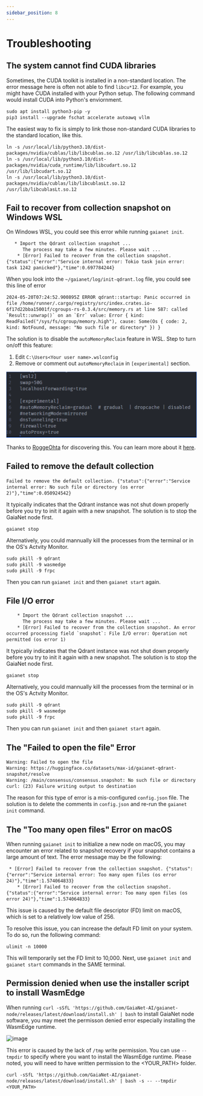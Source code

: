 ```yaml
---
sidebar_position: 8
---
```


# Troubleshooting

## The system cannot find CUDA libraries

Sometimes, the CUDA toolkit is installed in a non-standard location. The error message here is often not able to find `libcu*12`. For example, you might have CUDA installed with your Python setup. The following command would install CUDA into Python's enviornment.

```
sudo apt install python3-pip -y
pip3 install --upgrade fschat accelerate autoawq vllm
```

The easiest way to fix is simply to link those non-standard CUDA libraries to the standard location, like this.

```
ln -s /usr/local/lib/python3.10/dist-packages/nvidia/cublas/lib/libcublas.so.12 /usr/lib/libcublas.so.12
ln -s /usr/local/lib/python3.10/dist-packages/nvidia/cuda_runtime/lib/libcudart.so.12 /usr/lib/libcudart.so.12
ln -s /usr/local/lib/python3.10/dist-packages/nvidia/cublas/lib/libcublasLt.so.12 /usr/lib/libcublasLt.so.12
```

## Fail to recover from collection snapshot on Windows WSL

On Windows WSL, you could see this error while running `gaianet init`.

```
   * Import the Qdrant collection snapshot ...
      The process may take a few minutes. Please wait ...
    * [Error] Failed to recover from the collection snapshot. {"status":{"error":"Service internal error: Tokio task join error: task 1242 panicked"},"time":0.697784244}
```

When you look into the `~/gaianet/log/init-qdrant.log` file, you could see this line of error

```
2024-05-20T07:24:52.900895Z ERROR qdrant::startup: Panic occurred in file /home/runner/.cargo/registry/src/index.crates.io-6f17d22bba15001f/cgroups-rs-0.3.4/src/memory.rs at line 587: called `Result::unwrap()` on an `Err` value: Error { kind: ReadFailed("/sys/fs/cgroup/memory.high"), cause: Some(Os { code: 2, kind: NotFound, message: "No such file or directory" }) }  
```

The solution is to disable the `autoMemoryReclaim` feature in WSL. Step to turn on/off this feature:

1. Edit `C:\Users<Your user name>.wslconfig`
2. Remove or comment out `autoMemoryReclaim` in `[experimental]` section.

![](disable_autoMemoryReclaim_wsl.png)

Thanks to [RoggeOhta](https://github.com/RoggeOhta) for discovering this. You can learn more about it [here](https://github.com/GaiaNet-AI/gaianet-node/issues/46).

## Failed to remove the default collection

```
Failed to remove the default collection. {"status":{"error":"Service internal error: No such file or directory (os error 2)"},"time":0.050924542}
```

It typically indicates that the Qdrant instance was not shut down properly before you try to init it again with a new snapshot. The solution is to stop the GaiaNet node first.

```
gaianet stop
```

Alternatively, you could mannually kill the processes from the terminal or in the OS's Actvity Monitor.

```
sudo pkill -9 qdrant
sudo pkill -9 wasmedge
sudo pkill -9 frpc
```

Then you can run `gaianet init` and then `gaianet start` again.

## File I/O error

```
    * Import the Qdrant collection snapshot ...
      The process may take a few minutes. Please wait ...
    * [Error] Failed to recover from the collection snapshot. An error occurred processing field `snapshot`: File I/O error: Operation not permitted (os error 1) 
```

It typically indicates that the Qdrant instance was not shut down properly before you try to init it again with a new snapshot. The solution is to stop the GaiaNet node first. 

```
gaianet stop
```

Alternatively, you could mannually kill the processes from the terminal or in the OS's Actvity Monitor.

```
sudo pkill -9 qdrant
sudo pkill -9 wasmedge
sudo pkill -9 frpc
```

Then you can run `gaianet init` and then `gaianet start` again.

## The "Failed to open the file" Error

```
Warning: Failed to open the file 
Warning: https://huggingface.co/datasets/max-id/gaianet-qdrant-snapshot/resolve
Warning: /main/consensus/consensus.snapshot: No such file or directory
curl: (23) Failure writing output to destination
```

The reason for this type of error is a mis-configured `config.json` file. The solution is to delete the comments in `config.json` and re-run the `gaianet init` command.

## The "Too many open files" Error on macOS

When running `gaianet init` to initialize a new node on macOS, you may encounter an error related to snapshot recovery if your snapshot contains a large amount of text. The error message may be the following:

```
 * [Error] Failed to recover from the collection snapshot. {"status":{"error":"Service internal error: Too many open files (os error 24)"},"time":1.574064833}
    * [Error] Failed to recover from the collection snapshot. {"status":{"error":"Service internal error: Too many open files (os error 24)"},"time":1.574064833}
```

This issue is caused by the default file descriptor (FD) limit on macOS, which is set to a relatively low value of 256.

To resolve this issue, you can increase the default FD limit on your system. To do so, run the following command:

```
ulimit -n 10000
```

This will temporarily set the FD limit to 10,000. Next, use `gaianet init` and `gaianet start` commands in the SAME terminal.

## Permission denied when use the installer script to install WasmEdge
When running `curl -sSfL 'https://github.com/GaiaNet-AI/gaianet-node/releases/latest/download/install.sh' | bash` to install GaiaNet node software, you may meet the permisson denied error especially installing the WasmEdge runtime. 

<img width="1057" alt="image" src="https://github.com/GaiaNet-AI/docs/assets/45785633/e6d571cf-17c7-421e-a83b-40d4122430ff">

This error is caused by the lack of `/tmp` write permission. You can use `--tmpdir` to specify where you want to install the WasmEdge runtime. Please noted, you will need to have written permission to the <YOUR_PATH> folder.

```
curl -sSfL 'https://github.com/GaiaNet-AI/gaianet-node/releases/latest/download/install.sh' | bash -s -- --tmpdir <YOUR_PATH>
```




